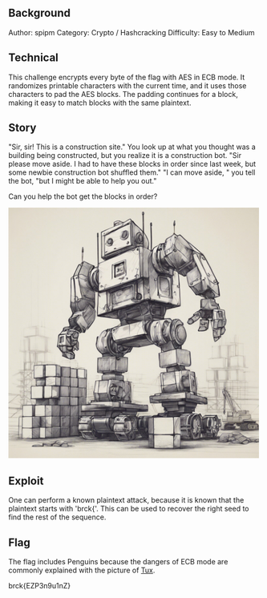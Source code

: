 ## Background

 Author: spipm
 Category: Crypto / Hashcracking
 Difficulty: Easy to Medium

## Technical

This challenge encrypts every byte of the flag with AES in ECB mode. It randomizes printable characters with the current time, and it uses those characters to pad the AES blocks. The padding continues for a block, making it easy to match blocks with the same plaintext.

## Story

"Sir, sir! This is a construction site." You look up at what you thought was a building being constructed, but you realize it is a construction bot.  "Sir please move aside. I had to have these blocks in order since last week, but some newbie construction bot shuffled them." "I can move aside, " you tell the bot, "but I might be able to help you out."

Can you help the bot get the blocks in order?

<img src="./block_construction.jpeg" width="500">

## Exploit

One can perform a known plaintext attack, because it is known that the plaintext starts with 'brck{'. This can be used to recover the right seed to find the rest of the sequence.

## Flag

The flag includes Penguins because the dangers of ECB mode are commonly explained with the picture of [Tux](https://en.wikipedia.org/wiki/Block_cipher_mode_of_operation#Electronic_codebook_(ECB)).

brck{EZP3n9u1nZ}